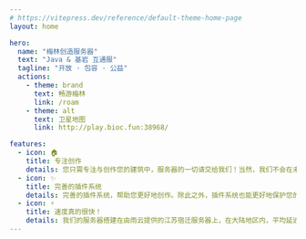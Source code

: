 ```yaml
---
# https://vitepress.dev/reference/default-theme-home-page
layout: home

hero:
  name: "梅林创造服务器"
  text: "Java & 基岩 互通服"
  tagline: "开放 · 包容 · 公益"
  actions:
    - theme: brand
      text: 畅游梅林
      link: /roam
    - theme: alt
      text: 卫星地图
      link: http://play.bioc.fun:38968/

features:
  - icon: 🏠
    title: 专注创作
    details: 您只需专注与创作您的建筑中，服务器的一切请交给我们！当然，我们不会在未经授权的情况下在任何地方发布您的作品。
  - icon: ✨
    title: 完善的插件系统
    details: 完善的插件系统，帮助您更好地创作。除此之外，插件系统也能更好地保护您的作品，使它们不受其他人的破坏。
  - icon: ⚡️
    title: 速度真的很快！
    details: 我们的服务器搭建在由雨云提供的江苏宿迁服务器上，在大陆地区内，平均延迟为 30ms，给您丝滑的游戏体验。
---
```


